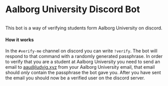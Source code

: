 # Aalborg University Discord Bot

<a href="https://discord.gg/JfGRgpg"><img src="https://discordapp.com/api/guilds/394918256734896128/embed.png" alt="" /></a>

This bot is a way of verifying students form Aalborg University on discord.

#### How it works

In the `#verify-me` channel on discord you can write `!verify`. The bot will respond to that command with a randomly generated passphrase. In order to verify that you are a student at Aalborg University you need to send an email to aau@ludvig.xyz from your Aalborg University email, that email should _only_ contain the passphrase the bot gave you. After you have sent the email you should now be a verified user on the discord server.
